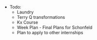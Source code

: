 - Todo:
    - Laundry
    - Terry Q transformations
    - Kx Course
    - Week Plan - Final Plans for Schonfeld
    - Plan to apply to other internships
